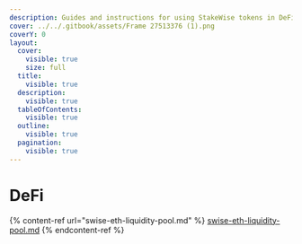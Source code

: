```yaml
---
description: Guides and instructions for using StakeWise tokens in DeFi
cover: ../../.gitbook/assets/Frame 27513376 (1).png
coverY: 0
layout:
  cover:
    visible: true
    size: full
  title:
    visible: true
  description:
    visible: true
  tableOfContents:
    visible: true
  outline:
    visible: true
  pagination:
    visible: true
---
```


# DeFi

{% content-ref url="swise-eth-liquidity-pool.md" %}
[swise-eth-liquidity-pool.md](swise-eth-liquidity-pool.md)
{% endcontent-ref %}
